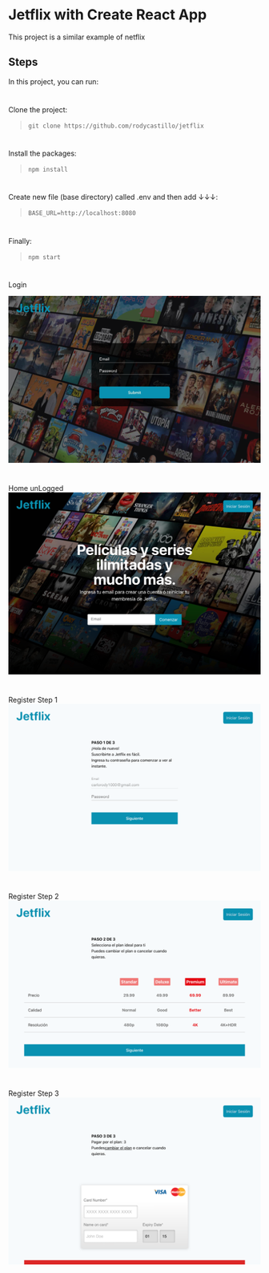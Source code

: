# Jetflix with Create React App

This project is a similar example of netflix

## Steps

In this project, you can run:
#
Clone the project:
>```git clone https://github.com/rodycastillo/jetflix```
#
Install the packages:
>```npm install```
#
 Create new file (base directory) called .env and then add ↓↓↓:
>```BASE_URL=http://localhost:8080```
#
Finally:
>```npm start```
#
Login

![login](./src/assets/img/login.png)

#
Home unLogged 
![homeU](./src/assets/img/homeU.png)

#
Register Step 1
![step1](./src/assets/img/step1.png)

#
Register Step 2
![step2](./src/assets/img/step2.png)

#
Register Step 3
![step3](./src/assets/img/step3.png)